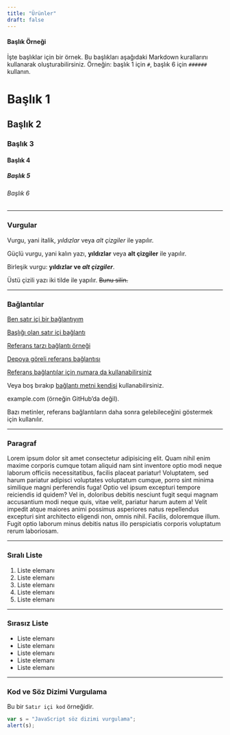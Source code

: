 ```yaml
---
title: "Ürünler"
draft: false
---
```


#### Başlık Örneği

İşte başlıklar için bir örnek. Bu başlıkları aşağıdaki Markdown kurallarını kullanarak oluşturabilirsiniz. Örneğin: başlık 1 için `#`, başlık 6 için `######` kullanın.

# Başlık 1

## Başlık 2

### Başlık 3

#### Başlık 4

##### Başlık 5

###### Başlık 6

---

### Vurgular

Vurgu, yani italik, _yıldızlar_ veya _alt çizgiler_ ile yapılır.  

Güçlü vurgu, yani kalın yazı, **yıldızlar** veya **alt çizgiler** ile yapılır.  

Birleşik vurgu: **yıldızlar ve _alt çizgiler_**.  

Üstü çizili yazı iki tilde ile yapılır. ~~Bunu silin.~~

---

### Bağlantılar

[Ben satır içi bir bağlantıyım](https://www.google.com)

[Başlığı olan satır içi bağlantı](https://www.google.com "Google Anasayfası")

[Referans tarzı bağlantı örneği][arbitrary case-insensitive reference text]

[Depoya göreli referans bağlantısı](../blob/master/LICENSE)

[Referans bağlantılar için numara da kullanabilirsiniz][1]

Veya boş bırakıp [bağlantı metni kendisi] kullanabilirsiniz.

example.com (örneğin GitHub’da değil).  

Bazı metinler, referans bağlantıların daha sonra gelebileceğini göstermek için kullanılır.

[arbitrary case-insensitive reference text]: https://www.themefisher.com
[1]: https://gethugothemes.com
[bağlantı metni kendisi]: https://www.getjekyllthemes.com

---

### Paragraf

Lorem ipsum dolor sit amet consectetur adipisicing elit. Quam nihil enim maxime corporis cumque totam aliquid nam sint inventore optio modi neque laborum officiis necessitatibus, facilis placeat pariatur! Voluptatem, sed harum pariatur adipisci voluptates voluptatum cumque, porro sint minima similique magni perferendis fuga! Optio vel ipsum excepturi tempore reiciendis id quidem? Vel in, doloribus debitis nesciunt fugit sequi magnam accusantium modi neque quis, vitae velit, pariatur harum autem a! Velit impedit atque maiores animi possimus asperiores natus repellendus excepturi sint architecto eligendi non, omnis nihil. Facilis, doloremque illum. Fugit optio laborum minus debitis natus illo perspiciatis corporis voluptatum rerum laboriosam.

---

### Sıralı Liste

1. Liste elemanı
2. Liste elemanı
3. Liste elemanı
4. Liste elemanı
5. Liste elemanı

---

### Sırasız Liste

- Liste elemanı
- Liste elemanı
- Liste elemanı
- Liste elemanı
- Liste elemanı

---

### Kod ve Söz Dizimi Vurgulama

Bu bir `Satır içi kod` örneğidir.

```javascript
var s = "JavaScript söz dizimi vurgulama";
alert(s);
